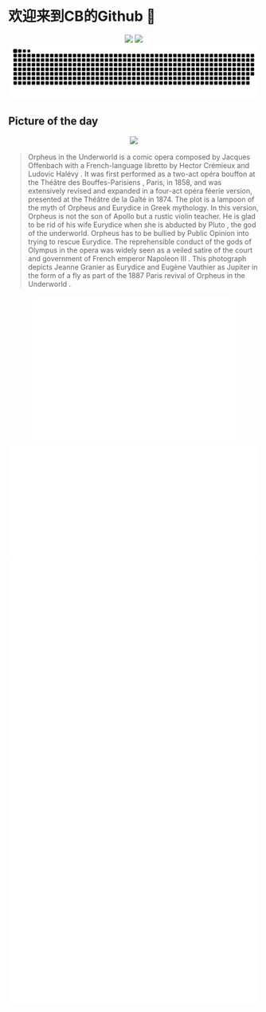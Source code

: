 
# 欢迎来到CB的Github 👋

<div align="center">
  <img height="137px" src="https://github-readme-stats.vercel.app/api?username=SuperCB&show_icons=true&theme=radical" />
  <img height="137px" src="https://github-readme-stats.vercel.app/api/top-langs/?username=SuperCB&hide_title=true&hide_border=true&layout=compact&langs_count=6&text_color=000&icon_color=fff" />
</div>


<div align="center">
    <img src="./contribution-snake/github-contribution-grid-snake.svg" />
</div>



## Picture of the day
<div align="center">
  <img width=400px src="https://upload.wikimedia.org/wikipedia/commons/thumb/d/dd/Atelier_Nadar_-_Fly_scene_from_Offenbach%27s_Orph%C3%A9e_aux_enfers_with_Jeanne_Granier_as_Eurydice_and_Eug%C3%A8ne_Vauthier_as_Jupiter%2C_1887_revival%2C_wide-angle_shot.jpg/750px-Atelier_Nadar_-_Fly_scene_from_Offenbach%27s_Orph%C3%A9e_aux_enfers_with_Jeanne_Granier_as_Eurydice_and_Eug%C3%A8ne_Vauthier_as_Jupiter%2C_1887_revival%2C_wide-angle_shot.jpg" />
</div>

>Orpheus in the Underworld  is a  comic opera  composed by  Jacques Offenbach  with a French-language  libretto  by  Hector Crémieux  and  Ludovic Halévy . It was first performed as a two-act  opéra bouffon  at the  Théâtre des Bouffes-Parisiens , Paris, in 1858, and was extensively revised and expanded in a four-act  opéra féerie  version, presented at the  Théâtre de la Gaîté  in 1874. The plot is a lampoon of the myth of  Orpheus and Eurydice  in Greek mythology. In this version,  Orpheus  is not the son of  Apollo  but a rustic violin teacher. He is glad to be rid of his wife  Eurydice  when she is abducted by  Pluto , the god of the underworld. Orpheus has to be bullied by Public Opinion into trying to rescue Eurydice. The reprehensible conduct of the  gods of Olympus  in the opera was widely seen as a veiled satire of the court and government of French emperor  Napoleon III . This photograph depicts  Jeanne Granier  as Eurydice and Eugène Vauthier as  Jupiter  in the form of a fly as part of the 1887 Paris revival of  Orpheus in the Underworld .



<div align="center">
  <img height="300px" src="base_metrics.svg" />
  <img  src="metrics.plugin.calendar.full.svg" />
</div>


<div align="center">
  <img  src="plugin_metrics.svg" /> 
</div>
